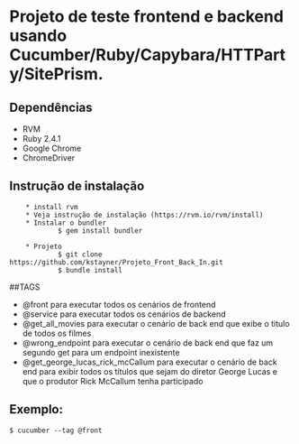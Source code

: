 # Projeto de teste frontend e backend usando Cucumber/Ruby/Capybara/HTTParty/SitePrism.

## Dependências
* RVM
* Ruby 2.4.1
* Google Chrome
* ChromeDriver

## Instrução de instalação

        * install rvm
        * Veja instrução de instalação (https://rvm.io/rvm/install)
        * Instalar o bundler
                $ gem install bundler

        * Projeto
                $ git clone https://github.com/kstayner/Projeto_Front_Back_In.git
                $ bundle install

##TAGS

* @front para executar todos os cenários de frontend
* @service para executar todos os cenários de backend
* @get_all_movies para executar o cenário de back end que exibe o titulo de todos os filmes
* @wrong_endpoint para executar o cenário de back end que faz um segundo get para um endpoint inexistente
* @get_george_lucas_rick_mcCallum  para executar o cenário de back end para exibir todos os títulos que sejam do diretor George Lucas e que o produtor Rick McCallum tenha participado


## Exemplo:

	$ cucumber --tag @front
